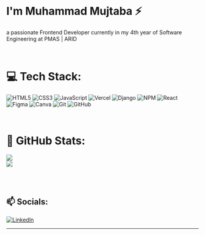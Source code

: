 

# I'm Muhammad Mujtaba ⚡
a passionate Frontend Developer currently in my 4th year of Software Engineering at PMAS | ARID
<br/>

<br/>

# 💻 Tech Stack:
![HTML5](https://img.shields.io/badge/html5-%23E34F26.svg?style=flat&logo=html5&logoColor=white) ![CSS3](https://img.shields.io/badge/css3-%231572B6.svg?style=flat&logo=css3&logoColor=white) ![JavaScript](https://img.shields.io/badge/javascript-%23323330.svg?style=flat&logo=javascript&logoColor=%23F7DF1E) ![Vercel](https://img.shields.io/badge/vercel-%23000000.svg?style=flat&logo=vercel&logoColor=white) ![Django](https://img.shields.io/badge/django-%23092E20.svg?style=flat&logo=django&logoColor=white) ![NPM](https://img.shields.io/badge/NPM-%23CB3837.svg?style=flat&logo=npm&logoColor=white) ![React](https://img.shields.io/badge/react-%2320232a.svg?style=flat&logo=react&logoColor=%2361DAFB) ![Figma](https://img.shields.io/badge/figma-%23F24E1E.svg?style=flat&logo=figma&logoColor=white) ![Canva](https://img.shields.io/badge/Canva-%2300C4CC.svg?style=flat&logo=Canva&logoColor=white) ![Git](https://img.shields.io/badge/git-%23F05033.svg?style=flat&logo=git&logoColor=white) ![GitHub](https://img.shields.io/badge/github-%23121011.svg?style=flat&logo=github&logoColor=white)

<br/>

# 🌱 GitHub Stats:
![](https://github-readme-streak-stats.herokuapp.com/?user=mujtaba-404&theme=dark&hide_border=false)<br/>
![](https://github-readme-stats.vercel.app/api/top-langs/?username=mujtaba-404&theme=dark&hide_border=false&include_all_commits=true&count_private=true&layout=compact)

<br/>
<br/>

## 📫 Socials:
[![LinkedIn](https://img.shields.io/badge/LinkedIn-%230077B5.svg?logo=linkedin&logoColor=white)](https://linkedin.com/in/mujtaba-404) 


---

<!-- Proudly created with GPRM ( https://gprm.itsvg.in ) -->




<!--
**mujtaba-404/mujtaba-404** is a ✨ _special_ ✨ repository because its `README.md` (this file) appears on your GitHub profile.

Here are some ideas to get you started:

- 🔭 I’m currently working on ...
- 🌱 I’m currently learning ...
- 👯 I’m looking to collaborate on ...
- 🤔 I’m looking for help with ...
- 💬 Ask me about ...
- 📫 How to reach me: ...
- 😄 Pronouns: ...
- ⚡ Fun fact: ...
-->
